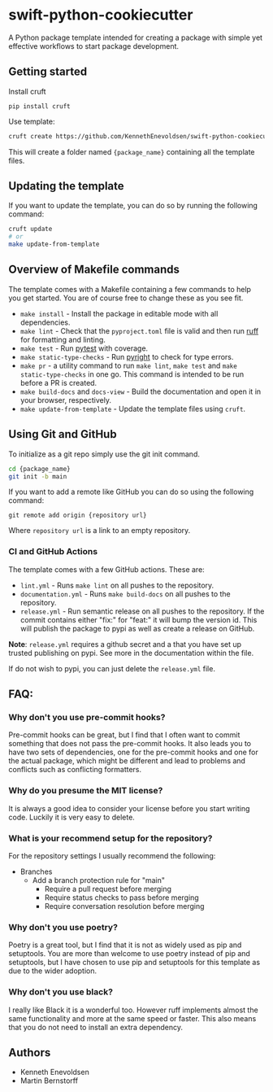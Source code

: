 # swift-python-cookiecutter
A Python package template intended for creating a package with simple yet effective workflows to start package development.

## Getting started

Install cruft
```
pip install cruft
```

Use template:
```bash
cruft create https://github.com/KennethEnevoldsen/swift-python-cookiecutter
```
This will create a folder named `{package_name}` containing all the template files.

## Updating the template
If you want to update the template, you can do so by running the following command:
```bash
cruft update
# or
make update-from-template
```

## Overview of Makefile commands
The template comes with a Makefile containing a few commands to help you get started. You are of course free to change these as you see fit.

- `make install` - Install the package in editable mode with all dependencies.
- `make lint` - Check that the `pyproject.toml` file is valid and then run [ruff] for formatting and linting.
- `make test` - Run [pytest] with coverage.
- `make static-type-checks` - Run [pyright] to check for type errors.
- `make pr` - a utility command to run `make lint`, `make test` and `make static-type-checks` in one go. This command is intended to be run before a PR is created.
- `make build-docs` and `docs-view` - Build the documentation and open it in your browser, respectively.
- `make update-from-template` - Update the template files using `cruft`.

## Using Git and GitHub
To initialize as a git repo simply use the git init command.
```bash
cd {package_name}
git init -b main    
```

If you want to add a remote like GitHub you can do so using the following command:
```
git remote add origin {repository url}
```

Where `repository url` is a link to an empty repository.

### CI and GitHub Actions

The template comes with a few GitHub actions. These are:

* `lint.yml` - Runs `make lint` on all pushes to the repository.
* `documentation.yml` - Runs `make build-docs` on all pushes to the repository.
* `release.yml` - Run semantic release on all pushes to the repository. If the commit contains either "fix:" for "feat:" it will bump the version id.
This will publish the package to pypi as well as create a release on GitHub.

**Note**:  `release.yml` requires a github secret and a that you have set up trusted publishing on pypi. See more in the documentation within the file.

If do not wish to pypi, you can just delete the `release.yml` file.


## FAQ:

### Why don't you use pre-commit hooks?
Pre-commit hooks can be great, but I find that I often want to commit something that does not pass the pre-commit hooks.
It also leads you to have two sets of dependencies, one for the pre-commit hooks and one for the actual package, which might be different and lead to problems and conflicts such as conflicting formatters.

### Why do you presume the MIT license?
It is always a good idea to consider your license before you start writing code. Luckily it is very easy to delete.

### What is your recommend setup for the repository?
For the repository settings I usually recommend the following:
 * Branches
   * Add a branch protection rule for "main"
     * Require a pull request before merging
     * Require status checks to pass before merging
     * Require conversation resolution before merging

### Why don't you use poetry?
Poetry is a great tool, but I find that it is not as widely used as pip and setuptools.
You are more than welcome to use poetry instead of pip and setuptools, but I have chosen to use pip and setuptools for this template as due to
the wider adoption.

### Why don't you use black?
I really like Black it is a wonderful too. However ruff implements almost the same functionality and more at the same speed or faster.
This also means that you do not need to install an extra dependency.


## Authors
- Kenneth Enevoldsen
- Martin Bernstorff


[ruff]: https://docs.astral.sh/ruff/
[pytest]: https://docs.pytest.org/en/7.4.x/
[pyright]: https://github.com/microsoft/pyright
